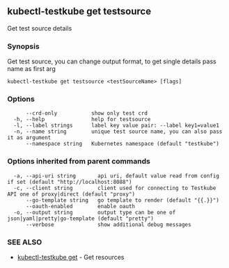 ## kubectl-testkube get testsource

Get test source details

### Synopsis

Get test source, you can change output format, to get single details pass name as first arg

```
kubectl-testkube get testsource <testSourceName> [flags]
```

### Options

```
      --crd-only           show only test crd
  -h, --help               help for testsource
  -l, --label strings      label key value pair: --label key1=value1
  -n, --name string        unique test source name, you can also pass it as argument
      --namespace string   Kubernetes namespace (default "testkube")
```

### Options inherited from parent commands

```
  -a, --api-uri string       api uri, default value read from config if set (default "http://localhost:8088")
  -c, --client string        client used for connecting to Testkube API one of proxy|direct (default "proxy")
      --go-template string   go template to render (default "{{.}}")
      --oauth-enabled        enable oauth
  -o, --output string        output type can be one of json|yaml|pretty|go-template (default "pretty")
      --verbose              show additional debug messages
```

### SEE ALSO

* [kubectl-testkube get](kubectl-testkube_get.md)	 - Get resources

